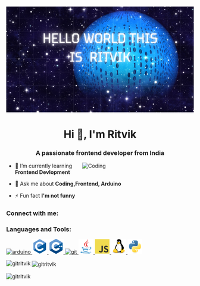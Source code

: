 ![logo](https://github.com/gitritvik/gitritvik/blob/main/GitHub%20banner%20.png.png)

<h1 align="center">Hi 👋, I'm Ritvik</h1>
<h3 align="center">A passionate frontend developer from India</h3>

<img align= "right" width= "300px" alt = "Coding" src= "https://media.giphy.com/media/v1.Y2lkPTc5MGI3NjExNmcxcmlqdHJ6MmF0MDcxNjc5cXd4enV6dGloejZzNXNpaDFhZmxvayZlcD12MV9naWZzX3NlYXJjaCZjdD1n/RbDKaczqWovIugyJmW/giphy.gif" >

- 🌱 I’m currently learning **Frontend Devlopment**

- 💬 Ask me about **Coding,Frontend, Arduino**

- ⚡ Fun fact **I'm not funny**

<h3 align="left">Connect with me:</h3>
<p align="left">
</p>

<h3 align="left">Languages and Tools:</h3>
<p align="left"> <a href="https://www.arduino.cc/" target="_blank" rel="noreferrer"> <img src="https://cdn.worldvectorlogo.com/logos/arduino-1.svg" alt="arduino" width="40" height="40"/> </a> <a href="https://www.cprogramming.com/" target="_blank" rel="noreferrer"> <img src="https://raw.githubusercontent.com/devicons/devicon/master/icons/c/c-original.svg" alt="c" width="40" height="40"/> </a> <a href="https://www.w3schools.com/cpp/" target="_blank" rel="noreferrer"> <img src="https://raw.githubusercontent.com/devicons/devicon/master/icons/cplusplus/cplusplus-original.svg" alt="cplusplus" width="40" height="40"/> </a> <a href="https://git-scm.com/" target="_blank" rel="noreferrer"> <img src="https://www.vectorlogo.zone/logos/git-scm/git-scm-icon.svg" alt="git" width="40" height="40"/> </a> <a href="https://www.java.com" target="_blank" rel="noreferrer"> <img src="https://raw.githubusercontent.com/devicons/devicon/master/icons/java/java-original.svg" alt="java" width="40" height="40"/> </a> <a href="https://developer.mozilla.org/en-US/docs/Web/JavaScript" target="_blank" rel="noreferrer"> <img src="https://raw.githubusercontent.com/devicons/devicon/master/icons/javascript/javascript-original.svg" alt="javascript" width="40" height="40"/> </a> <a href="https://www.linux.org/" target="_blank" rel="noreferrer"> <img src="https://raw.githubusercontent.com/devicons/devicon/master/icons/linux/linux-original.svg" alt="linux" width="40" height="40"/> </a> <a href="https://www.python.org" target="_blank" rel="noreferrer"> <img src="https://raw.githubusercontent.com/devicons/devicon/master/icons/python/python-original.svg" alt="python" width="40" height="40"/> </a> </p>

<p><img align="left" src="https://github-readme-stats.vercel.app/api/top-langs?username=gitritvik&show_icons=true&locale=en&layout=compact" alt="gitritvik" /></p>

<p>&nbsp;<img align="center" src="https://github-readme-stats.vercel.app/api?username=gitritvik&show_icons=true&locale=en" alt="gitritvik" /></p>

<p><img align="center" src="https://github-readme-streak-stats.herokuapp.com/?user=gitritvik&" alt="gitritvik" /></p>
